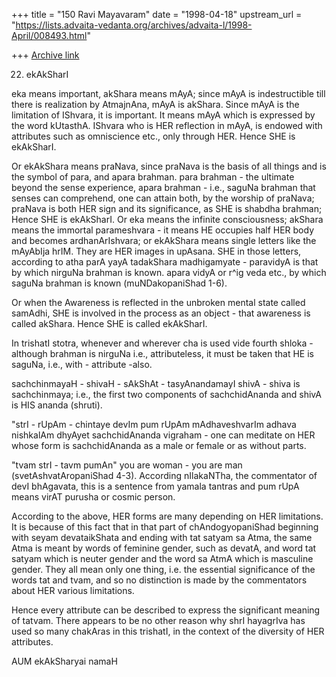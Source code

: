 +++
title = "150 Ravi Mayavaram"
date = "1998-04-18"
upstream_url = "https://lists.advaita-vedanta.org/archives/advaita-l/1998-April/008493.html"

+++
[Archive link](https://lists.advaita-vedanta.org/archives/advaita-l/1998-April/008493.html)

22. ekAkSharI

eka means important, akShara means mAyA; since mAyA is indestructible
till there is realization by AtmajnAna, mAyA is akShara. Since mAyA is
the limitation of IShvara, it is important. It means mAyA which is
expressed by the word kUtasthA. IShvara who is HER reflection in mAyA,
is endowed with attributes such as omniscience etc., only through HER.
Hence SHE is ekAkSharI.

Or ekAkShara means praNava, since praNava is the basis of all things
and is the symbol of para, and apara brahman. para brahman - the
ultimate beyond the sense experience, apara brahman - i.e., saguNa
brahman that senses can comprehend, one can attain both, by the
worship of praNava; praNava is both HER sign and its significance, as
SHE is shabdha brahman; Hence SHE is ekAkSharI. Or eka means the
infinite consciousness; akShara means the immortal parameshvara - it
means HE occupies half HER body and becomes ardhanArIshvara; or
ekAkShara means single letters like the mAyAbIja hrIM. They are HER
images in upAsana. SHE in those letters, according to atha parA yayA
tadakShara madhigamyate - paravidyA is that by which nirguNa brahman
is known. apara vidyA or r^ig veda etc., by which saguNa brahman is
known (muNDakopaniShad 1-6).

Or when the Awareness is reflected in the unbroken mental state called
samAdhi, SHE is involved in the process as an object - that awareness
is called akShara.  Hence SHE is called ekAkSharI.

In trishatI stotra, whenever and wherever cha is used  vide fourth
shloka - although brahman is nirguNa i.e., attributeless, it must be
taken that HE is saguNa, i.e., with - attribute -also.

sachchinmayaH - shivaH - sAkShAt - tasyAnandamayI shivA - shiva is
sachchinmaya; i.e., the first two components of sachchidAnanda and
shivA is HIS ananda (shruti).

"strI - rUpAm - chintaye devIm pum rUpAm mAdhaveshvarIm adhava
nishkalAm dhyAyet sachchidAnanda vigraham - one can meditate on HER
whose form is sachchidAnanda as a male or female or as without parts.

"tvam strI - tavm pumAn"  you are woman - you are man
(svetAshvatAropaniShad 4-3). According nIlakaNTha, the commentator of
devI bhAgavata, this is a sentence from yamala tantras and pum rUpA
means virAT purusha or cosmic person.

According to the above, HER forms are many depending on HER
limitations. It is because of this fact that in that part of
chAndogyopaniShad beginning with seyam devataikShata and ending with
tat satyam sa Atma, the same Atma is meant by words of feminine
gender, such as devatA, and word tat satyam which is neuter gender and
the word sa AtmA which is masculine gender. They all mean only one
thing, i.e. the essential significance of the words tat and tvam, and
so no distinction is made by the commentators about HER various
limitations.

Hence every attribute can be described to express the significant
meaning of tatvam. There appears to be no other reason why shrI
hayagrIva has used so many chakAras in this  trishatI, in the context
of the diversity of HER attributes.

AUM ekAkSharyai namaH

